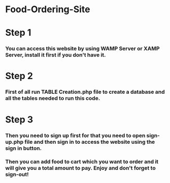 # Food-Ordering-Site
<h1>Step 1</h1>
<h3>You can access this website by using WAMP Server or XAMP Server, install it first if you don't have it.</h3>
<h1>Step 2</h1>
<h3>First of all run TABLE Creation.php file to create a database and all the tables needed to run this code.</h3>
<h1>Step 3</h1>
<h3>Then you need to sign up first for that you need to open sign-up.php file and then sign in to access the website using the sign in button.</h3>
<h3>Then you can add food to cart which you want to order and it will give you a total amount to pay. Enjoy and don't forget to sign-out!</h3>
